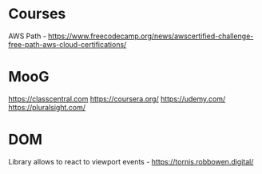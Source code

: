 # Courses

AWS Path - https://www.freecodecamp.org/news/awscertified-challenge-free-path-aws-cloud-certifications/


# MooG

https://classcentral.com
https://coursera.org/
https://udemy.com/
https://pluralsight.com/

# DOM 
Library allows to react to viewport events - https://tornis.robbowen.digital/